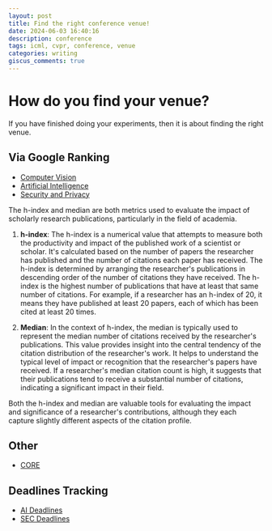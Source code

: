 ```yaml
---
layout: post
title: Find the right conference venue!
date: 2024-06-03 16:40:16
description: conference
tags: icml, cvpr, conference, venue
categories: writing
giscus_comments: true
---
```


# How do you find your venue?

If you have finished doing your experiments, then it is about finding the right venue.

## Via Google Ranking

- [Computer Vision](https://scholar.google.de/citations?view_op=top_venues&hl=en&vq=eng_computervisionpatternrecognition)
- [Artificial Intelligence](https://scholar.google.de/citations?view_op=top_venues&hl=en&vq=eng_computervisionpatternrecognition)
- [Security and Privacy](https://scholar.google.de/citations?view_op=top_venues&hl=en&vq=eng_computersecuritycryptography)

The h-index and median are both metrics used to evaluate the impact of scholarly research publications, particularly in the field of academia.

1. **h-index**: The h-index is a numerical value that attempts to measure both the productivity and impact of the published work of a scientist or scholar. It's calculated based on the number of papers the researcher has published and the number of citations each paper has received. The h-index is determined by arranging the researcher's publications in descending order of the number of citations they have received. The h-index is the highest number of publications that have at least that same number of citations. For example, if a researcher has an h-index of 20, it means they have published at least 20 papers, each of which has been cited at least 20 times.

2. **Median**: In the context of h-index, the median is typically used to represent the median number of citations received by the researcher's publications. This value provides insight into the central tendency of the citation distribution of the researcher's work. It helps to understand the typical level of impact or recognition that the researcher's papers have received. If a researcher's median citation count is high, it suggests that their publications tend to receive a substantial number of citations, indicating a significant impact in their field.

Both the h-index and median are valuable tools for evaluating the impact and significance of a researcher's contributions, although they each capture slightly different aspects of the citation profile.

## Other

- [CORE](https://www.iiti.ac.in/people/~artiwari/cseconflist.html)

## Deadlines Tracking

- [AI Deadlines](https://aideadlin.es/?sub=ML,CV,NLP,DM,KR)
- [SEC Deadlines](https://sec-deadlines.github.io)
